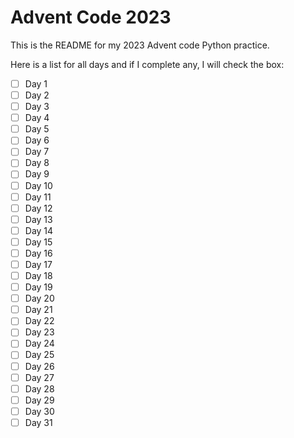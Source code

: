 # Advent Code 2023

This is the README for my 2023 Advent code Python practice.

Here is a list for all days and if I complete any, I will check the box:
- [ ]  Day 1
- [ ]  Day 2
- [ ]  Day 3
- [ ]  Day 4
- [ ]  Day 5
- [ ]  Day 6
- [ ]  Day 7
- [ ]  Day 8
- [ ]  Day 9
- [ ]  Day 10
- [ ]  Day 11
- [ ]  Day 12
- [ ]  Day 13
- [ ]  Day 14
- [ ]  Day 15
- [ ]  Day 16
- [ ]  Day 17
- [ ]  Day 18
- [ ]  Day 19
- [ ]  Day 20
- [ ]  Day 21
- [ ]  Day 22
- [ ]  Day 23
- [ ]  Day 24
- [ ]  Day 25
- [ ]  Day 26
- [ ]  Day 27
- [ ]  Day 28
- [ ]  Day 29
- [ ]  Day 30
- [ ]  Day 31
